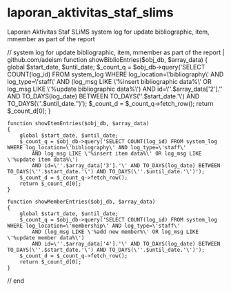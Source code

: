 # laporan_aktivitas_staf_slims
Laporan Aktivitas Staf SLiMS
system log for update bibliographic, item, mmember as part of the report 


//  system log for update bibliographic, item, mmember as part of the report | github.com/adeism
    function showBiblioEntries($obj_db, $array_data)
    {
        global $start_date, $until_date;
        $_count_q = $obj_db->query('SELECT COUNT(log_id) FROM system_log WHERE log_location=\'bibliography\' AND log_type=\'staff\'
            AND (log_msg LIKE \'%insert bibliographic data%\' OR log_msg LIKE \'%update bibliographic data%\')
            AND id=\''.$array_data['2'].'\' AND TO_DAYS(log_date) BETWEEN TO_DAYS(\''.$start_date.'\') AND TO_DAYS(\''.$until_date.'\')');
        $_count_d = $_count_q->fetch_row();
        return $_count_d[0];
    }

    function showItemEntries($obj_db, $array_data)
    {
        global $start_date, $until_date;
        $_count_q = $obj_db->query('SELECT COUNT(log_id) FROM system_log WHERE log_location=\'bibliography\' AND log_type=\'staff\'
            AND log_msg LIKE \'%insert item data%\' OR log_msg LIKE \'%update item data%\')
            AND id=\''.$array_data['3'].'\' AND TO_DAYS(log_date) BETWEEN TO_DAYS(\''.$start_date.'\') AND TO_DAYS(\''.$until_date.'\')');
        $_count_d = $_count_q->fetch_row();
        return $_count_d[0];
    }

    function showMemberEntries($obj_db, $array_data)
    {
        global $start_date, $until_date;
        $_count_q = $obj_db->query('SELECT COUNT(log_id) FROM system_log WHERE log_location=\'membership\' AND log_type=\'staff\'
            AND (log_msg LIKE \'%add new member%\' OR log_msg LIKE \'%update member data%\')
            AND id=\''.$array_data['4'].'\' AND TO_DAYS(log_date) BETWEEN TO_DAYS(\''.$start_date.'\') AND TO_DAYS(\''.$until_date.'\')');
        $_count_d = $_count_q->fetch_row();
        return $_count_d[0];
    }
// end 
